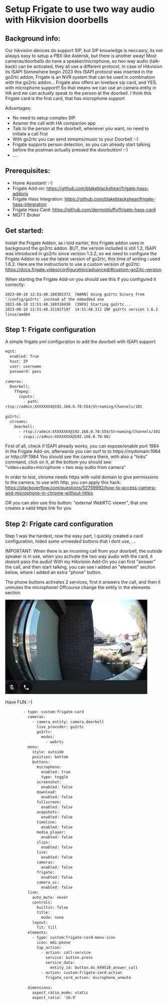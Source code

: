 # Setup Frigate to use two way audio with Hikvision doorbells


## Background info:

Our hikvision devices do support SIP, but SIP knowledge is neccasry, its not always easy to setup a PBX like Asterisk, but there is another away!
Most cameras/doorbells do have a speaker/microphone, so two way audio (talk-back) can be activated, they all use a different protocol, in case of Hikvision its ISAPI
Somewhere begin 2023 this ISAPI protocol was inserted in the go2rtc addon, Frigate is an NVR system that can be used in combination with the go2rtc addon... 
Frigate also offers an lovelace sip card, and YES, with microphone support!! So that means we can use an camera entity in HA and we can actually speak to the person at the doorbell.
I think this Frigate card is the first card, that has microphone support 


Advantages:

- No need to setup complex SIP
- Aswner the call with HA companion app
- Talk to the person at the doorbell, whenever you want, no need to initiate a call first
- With go2rtc you can send streams/music to your Doorbell :-)
- Frigate supports person detection, so you can already start talking before the postman actually pressed the doorbutton! :-)
- ....

## Prerequisites:
- Home Assistant! :-)
- Frigate Add-on: https://github.com/blakeblackshear/frigate-hass-addons
- Frigate Hass Integration: https://github.com/blakeblackshear/frigate-hass-integration
- Frigate Hass Card: https://github.com/dermotduffy/frigate-hass-card
- MQTT Broker

## Get started:

Install the Frigate Addon, as i told earlier, this Frigate addon uses in background the go2rtc addon. BUT, the version included is still 1.2, ISAPI was introduced in go2rtc since version 1.3.2, so we need to configure the Frigate Addon to use the latest version of go2rtc, this time of writing i used 1.6.2. 
Here are the instructions to use a custom version of go2rtc: https://docs.frigate.video/configuration/advanced/#custom-go2rtc-version

When starting the Frigate Add-on you should see this if you configured it correctly:

```
2023-08-10 12:51:48.188302372  [WARN] Using go2rtc binary from '/config/go2rtc' instead of the embedded one
2023-08-10 12:51:48.188310430  [INFO] Starting go2rtc...
2023-08-10 12:51:48.311927197  14:51:48.311 INF go2rtc version 1.6.2 linux/amd64
```

## Step 1: Frigate configuration

A simple frigate.yml configuration to add the doorbell with ISAPI support:

```
mqtt:
  enabled: True
  host: IP
  user: username
  password: pass

cameras:
  Doorbell:
    ffmpeg:
      inputs:
        - path: rtsp://admin:XXXXXXXX@192.168.0.70:554/Streaming/Channels/101

go2rtc:
  streams:
    Doorbell:
      - rtsp://admin:XXXXXXXX@192.168.0.70:554/Streaming/Channels/101
      - isapi://admin:XXXXXXXX@192.168.0.70:80/

```
First of all, check if ISAPI already works, you can expose/enable port 1984 in the Frigate Add-on, afterwards you can surf to to https://mydomain:1984 or http://IP:1984
You should see the camera there, with also a "links" command, click on it, at the bottom you should see: "video+audio+microphone = two way audio from camera"

In order to test, chrome needs https with valid domain to give permissions to the camera, to use with http, you can apply this hack:
https://stackoverflow.com/questions/52759992/how-to-access-camera-and-microphone-in-chrome-without-https

OR you can also use this button: "external WebRTC viewer", that one creates a valid https link for you

## Step 2: Frigate card configuration

Step 1 was the hardest, now the easy part, I quickly created a card configuration, hided some unneeded buttons that i dont use, ...

IMPORTANT: When there is an incoming call from your doorbell, the outside speaker is in use, when you activate the two way audio with the card, it doesnt pass the audio!
With my Hikvision Add-On you can first "answer" the call, and then start talking, you can see i added an "element" section below, where i added an extra "phone" button. 

The phone buttons activates 2 services, first it answers the call, and then it unmutes the microphone! Offcourse change the entity in the elements section

![Ivms](frigate.png)

Have FUN :-)

```
        - type: custom:frigate-card
          cameras:
            - camera_entity: camera.doorbell
              live_provider: go2rtc
              go2rtc:
                modes:
                  - webrtc
          menu:
            style: outside
            position: bottom
            buttons:
              microphone:
                enabled: true
                type: toggle
              screenshot:
                enabled: false
              download:
                enabled: false
              fullscreen:
                enabled: false
              snapshots:
                enabled: false
              timeline:
                enabled: false
              media_player:
                enabled: false
              clips:
                enabled: false
              live:
                enabled: false
              cameras:
                enabled: false
              frigate:
                enabled: false
              camera_ui:
                enabled: false
          live:
            auto_mute: never
            controls:
              builtin: false
              title:
                mode: none
            layout:
              fit: fill
          elements:
            - type: custom:frigate-card-menu-icon
              icon: mdi:phone
              tap_action:
                - action: call-service
                  service: button.press
                  service_data:
                    entity_id: button.ds_kh9510_answer_call
                - action: custom:frigate-card-action
                  frigate_card_action: microphone_unmute

          dimensions:
            aspect_ratio_mode: static
            aspect_ratio: '16:9'
```



